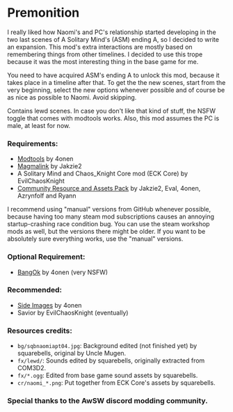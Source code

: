 # Premonition
I really liked how Naomi's and PC's relationship started developing in the two last scenes of A Solitary Mind's (ASM) ending A, so I decided to write an expansion. This mod's extra interactions are mostly based on remembering things from other timelines. I decided to use this trope because it was the most interesting thing in the base game for me.

You need to have acquired ASM's ending A to unlock this mod, because it takes place in a timeline after that. To get the the new scenes, start from the very beginning, select the new options whenever possible and of course be as nice as possible to Naomi. Avoid skipping.

Contains lewd scenes. In case you don't like that kind of stuff, the NSFW toggle that comes with modtools works. Also, this mod assumes the PC is male, at least for now.
 
### Requirements:
 + [Modtools](https://github.com/4onen/AWSW-Modtools) by 4onen
 + [Magmalink](https://gitlab.com/jakzie2/awsw-magmalink) by Jakzie2 
 + A Solitary Mind and Chaos_Knight Core mod (ECK Core) by EvilChaosKnight
 + [Community Resource and Assets Pack](https://gitlab.com/jakzie2/awsw-crap) by Jakzie2, Eval, 4onen, Azrynfolf and Ryann
 
 I recommend using "manual" versions from GitHub whenever possible, because having too many steam mod subscriptions causes an annoying startup-crashing race condition bug. You can use the steam workshop mods as well, but the versions there might be older. If you want to be absolutely sure everything works, use the "manual" versions.
 
 ### Optional Requirement:
 + [BangOk](https://github.com/4onenm/AwSW-Bangok) by 4onen (very NSFW)
 
### Recommended:
 + [Side Images](https://github.com/4onen/AwSW-Side-Images) by 4onen
 + Savior by EvilChaosKnight (eventually)
 
### Resources credits:
+ `bg/sqbnaomiapt04.jpg`: Background edited (not finished yet) by squarebells, original by Uncle Mugen.
+ `fx/lewd/`: Sounds edited by squarebells, originally extracted from COM3D2.
+ `fx/*.ogg`: Edited from base game sound assets by squarebells.
+ `cr/naomi_*.png`: Put together from ECK Core's assets by squarebells.

### Special thanks to the AwSW discord modding community.

